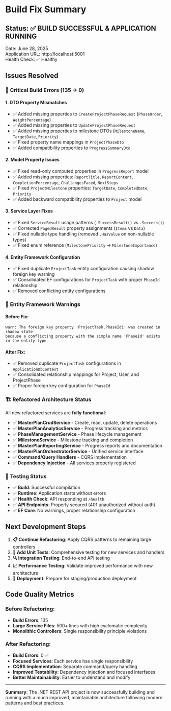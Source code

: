 # Build Fix Summary

## Status: ✅ **BUILD SUCCESSFUL & APPLICATION RUNNING**

Date: June 28, 2025  
Application URL: http://localhost:5001  
Health Check: ✅ Healthy  

## Issues Resolved

### 🔧 **Critical Build Errors (135 → 0)**

#### **1. DTO Property Mismatches**
- ✅ Added missing properties to `CreateProjectPhaseRequest` (`PhaseOrder`, `WeightPercentage`)
- ✅ Added missing properties to `UpdateProjectPhaseRequest` 
- ✅ Added missing properties to milestone DTOs (`MilestoneName`, `TargetDate`, `Priority`)
- ✅ Fixed property name mappings in `ProjectPhaseDto`
- ✅ Added compatibility properties to `ProgressSummaryDto`

#### **2. Model Property Issues**
- ✅ Fixed read-only computed properties in `ProgressReport` model
- ✅ Added missing properties: `ReportTitle`, `ReportContent`, `CompletionPercentage`, `ChallengesFaced`, `NextSteps`
- ✅ Fixed `ProjectMilestone` properties: `TargetDate`, `CompletedDate`, `Priority`
- ✅ Added backward compatibility properties to `Project` model

#### **3. Service Layer Fixes**
- ✅ Fixed `ServiceResult` usage patterns (`.SuccessResult()` vs `.Success()`)
- ✅ Corrected `PagedResult` property assignments (`Items` vs `Data`)
- ✅ Fixed nullable type handling (removed `.HasValue` on non-nullable types)
- ✅ Fixed enum reference (`MilestonePriority` → `MilestoneImportance`)

#### **4. Entity Framework Configuration**
- ✅ Fixed duplicate `ProjectTask` entity configuration causing shadow foreign key warning
- ✅ Consolidated EF configurations for `ProjectTask` with proper `PhaseId` relationship
- ✅ Removed conflicting entity configurations

### 🔧 **Entity Framework Warnings**

#### **Before Fix:**
```
warn: The foreign key property 'ProjectTask.PhaseId1' was created in shadow state 
because a conflicting property with the simple name 'PhaseId' exists in the entity type
```

#### **After Fix:**
- ✅ Removed duplicate `ProjectTask` configurations in `ApplicationDbContext`
- ✅ Consolidated relationship mappings for Project, User, and ProjectPhase
- ✅ Proper foreign key configuration for `PhaseId`

### 🏗️ **Refactored Architecture Status**

All new refactored services are **fully functional**:

- ✅ **MasterPlanCrudService** - Create, read, update, delete operations
- ✅ **MasterPlanAnalyticsService** - Progress tracking and metrics
- ✅ **PhaseManagementService** - Phase lifecycle management
- ✅ **MilestoneService** - Milestone tracking and completion
- ✅ **MasterPlanReportingService** - Progress reports and documentation
- ✅ **MasterPlanOrchestratorService** - Unified service interface
- ✅ **Command/Query Handlers** - CQRS implementation
- ✅ **Dependency Injection** - All services properly registered

### 🎯 **Testing Status**

- ✅ **Build**: Successful compilation
- ✅ **Runtime**: Application starts without errors
- ✅ **Health Check**: API responding at `/health`
- ✅ **API Endpoints**: Properly secured (401 unauthorized without auth)
- ✅ **EF Core**: No warnings, proper relationship configuration

## Next Development Steps

1. **📋 Continue Refactoring**: Apply CQRS patterns to remaining large controllers
2. **🧪 Add Unit Tests**: Comprehensive testing for new services and handlers
3. **🔍 Integration Testing**: End-to-end API testing
4. **📈 Performance Testing**: Validate improved performance with new architecture
5. **🚀 Deployment**: Prepare for staging/production deployment

## Code Quality Metrics

### Before Refactoring:
- **Build Errors**: 135
- **Large Service Files**: 500+ lines with high cyclomatic complexity
- **Monolithic Controllers**: Single responsibility principle violations

### After Refactoring:
- **Build Errors**: 0 ✅
- **Focused Services**: Each service has single responsibility
- **CQRS Implementation**: Separate command/query handling
- **Improved Testability**: Dependency injection and focused interfaces
- **Better Maintainability**: Easier to understand and modify

---

**Summary**: The .NET REST API project is now successfully building and running with a much improved, maintainable architecture following modern patterns and best practices.
